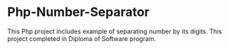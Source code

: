 # Php-Number-Separator
This Php project includes example of separating number by its digits. This project completed in Diploma of Software program.
